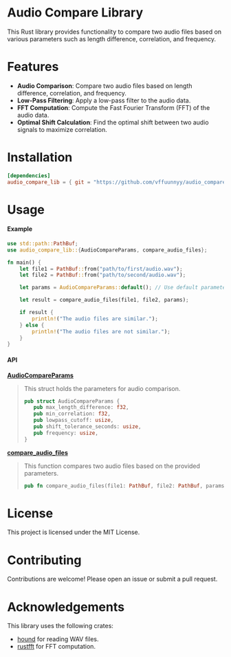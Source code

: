 # Audio Compare Library

This Rust library provides functionality to compare two audio files based on various parameters such as length difference, correlation, and frequency.

# Features
* **Audio Comparison**: Compare two audio files based on length difference, correlation, and frequency.
* **Low-Pass Filtering**: Apply a low-pass filter to the audio data.
* **FFT Computation**: Compute the Fast Fourier Transform (FFT) of the audio data.
* **Optimal Shift Calculation**: Find the optimal shift between two audio signals to maximize correlation.

# Installation

```toml
[dependencies]
audio_compare_lib = { git = "https://github.com/vffuunnyy/audio_compare_lib.git", version = "0.1.0" }
```

# Usage

#### Example
```rust
use std::path::PathBuf;
use audio_compare_lib::{AudioCompareParams, compare_audio_files};

fn main() {
    let file1 = PathBuf::from("path/to/first/audio.wav");
    let file2 = PathBuf::from("path/to/second/audio.wav");

    let params = AudioCompareParams::default(); // Use default parameters or customize as needed

    let result = compare_audio_files(file1, file2, params);

    if result {
        println!("The audio files are similar.");
    } else {
        println!("The audio files are not similar.");
    }
}
```
#### API

**[AudioCompareParams]()**
> This struct holds the parameters for audio comparison.
> ```rust
> pub struct AudioCompareParams {
>    pub max_length_difference: f32,
>    pub min_correlation: f32,
>    pub lowpass_cutoff: usize,
>    pub shift_tolerance_seconds: usize,
>    pub frequency: usize,
>}

**[compare_audio_files]()**
> This function compares two audio files based on the provided parameters.
> ```rust
> pub fn compare_audio_files(file1: PathBuf, file2: PathBuf, params: AudioCompareParams) -> bool;

# License
This project is licensed under the MIT License.

# Contributing
Contributions are welcome! Please open an issue or submit a pull request.

# Acknowledgements
This library uses the following crates:

* [hound](https://docs.rs/hound/) for reading WAV files.
* [rustfft](https://docs.rs/rustfft/) for FFT computation.